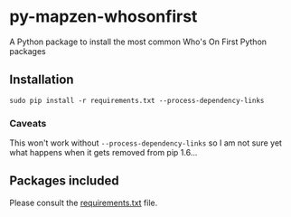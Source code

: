 # py-mapzen-whosonfirst

A Python package to install the most common Who's On First Python packages

## Installation

```
sudo pip install -r requirements.txt --process-dependency-links
```

### Caveats

This won't work without `--process-dependency-links` so I am not sure yet what happens when it gets removed from pip 1.6...

###

## Packages included

Please consult the [requirements.txt](requirements.txt) file.
